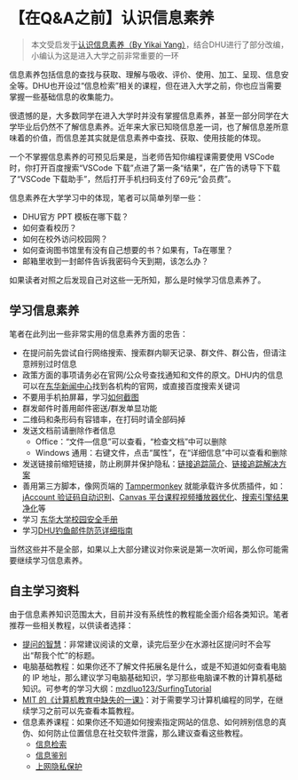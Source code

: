 # 【在Q&A之前】认识信息素养

> 本文受启发于[认识信息素养（By Yikai Yang）](https://survivesjtu.gitbook.io/survivesjtumanual/li-zhi-pian/ren-shi-xin-xi-su-yang)，结合DHU进行了部分改编，小编认为这是进入大学之前非常重要的一环

信息素养包括信息的查找与获取、理解与吸收、评价、使用、加工、呈现、信息安全等。DHU也开设过“信息检索”相关的课程，但在进入大学之前，你也应当需要掌握一些基础信息的收集能力。

很遗憾的是，大多数同学在进入大学时并没有掌握信息素养，甚至一部分同学在大学毕业后仍然不了解信息素养。近年来大家已知晓信息差一词，也了解信息差所意味着的价值，而信息差其实就是信息素养中查找、获取、使用技能的体现。

一个不掌握信息素养的可预见后果是，当老师告知你编程课需要使用 VSCode 时，你打开百度搜索“VSCode 下载”点进了第一条“结果”，在广告的诱导下下载了“VSCode 下载助手”，然后打开手机扫码支付了69元“会员费”。

信息素养在大学学习中的体现，笔者可以简单列举一些：

* DHU官方 PPT 模板在哪下载？
* 如何查看校历？
* 如何在校外访问校园网？
* 如何查询图书馆里有没有自己想要的书？如果有，Ta在哪里？
* 邮箱里收到一封邮件告诉我密码今天到期，该怎么办？

如果读者对照之后发现自己对这些一无所知，那么是时候学习信息素养了。

## 学习信息素养

笔者在此列出一些非常实用的信息素养方面的忠告：

* 在提问前先尝试自行网络搜索、搜索群内聊天记录、群文件、群公告，但请注意辨别过时信息
* 政策方面的事项请务必在官网/公众号查找通知和文件的原文。DHU内的信息可以在[东华新闻中心](https://news.dhu.edu.cn/)找到各机构的官网，或直接百度搜索关键词
* 不要用手机拍屏幕，学习[如何截图](https://www.sohu.com/a/607324881_121271152)
* 群发邮件时善用邮件密送/群发单显功能
* 二维码和条形码有容错率，在打码时请全部码掉
* 发送文档前请删除作者信息
  * Office：“文件—信息”可以查看，“检查文档”中可以删除
  * Windows 通用：右键文件，点击“属性”，在“详细信息”中可以查看和删除
* 发送链接前缩短链接，防止刷屏并保护隐私：[链接追踪简介](https://blog.douchi.space/url-sanitizer/)、[链接追踪解决方案](https://bgm.tv/group/topic/363349)
* 善用第三方脚本，像网页端的 [Tampermonkey](https://www.tampermonkey.net/) 就能承载许多优质插件，如：[jAccount 验证码自动识别](https://greasyfork.org/zh-CN/scripts/432645)、[Canvas 平台课程视频播放器优化](https://greasyfork.org/zh-CN/scripts/432918)、[搜索引擎结果净化](https://greasyfork.org/zh-CN/scripts/14178)等
* 学习 [东华大学校园安全手册](https://bwc.dhu.edu.cn/2014/0603/c2583a18391/page.htm)
* 学习[DHU钓鱼邮件防范详细指南](https://mp.weixin.qq.com/s?__biz=MzA4MzA4MDc5Mg==&mid=2652372621&idx=1&sn=729b92ed26176288e39de07bba6dd6f6&chksm=8418bdbab36f34acb25f9c22c77ad16864c39f3f78d1a971f7983da5229526cfd4adea883629&scene=27)

当然这些并不是全部，如果以上大部分建议对你来说是第一次听闻，那么你可能需要继续学习信息素养。

## 自主学习资料

由于信息素养知识范围太大，目前并没有系统性的教程能全面介绍各类知识。笔者推荐一些相关教程，以供读者选择：

* [提问的智慧](https://github.com/ryanhanwu/How-To-Ask-Questions-The-Smart-Way/blob/main/README-zh_CN.md)：非常建议阅读的文章，读完后至少在水源社区提问时不会写出“帮我个忙”的标题。
* 电脑基础教程：如果你还不了解文件拓展名是什么，或是不知道如何查看电脑的 IP 地址，那么建议学习电脑基础知识，学习那些电脑课不教的计算机基础知识。可参考的学习大纲：[mzdluo123/SurfingTutorial](https://github.com/mzdluo123/SurfingTutorial)
* [MIT 的《计算机教育中缺失的一课》](https://missing-semester-cn.github.io/)：对于需要学习计算机编程的同学，在继续学习之前可以先查看本篇教程。
* 信息素养课程：如果你还不知道如何搜索指定网站的信息、如何辨别信息的真伪、如何防止位置信息在社交软件泄露，那么建议查看这些教程。
  * [信息检索](https://www.icourse163.org/course/WHU-29001)
  * [信息鉴别](https://zhuanlan.zhihu.com/p/570534448)
  * [上网隐私保护](https://www.bilibili.com/video/BV17p4y1Y7BB/)
